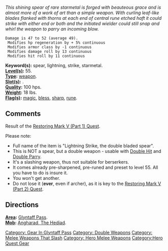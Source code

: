 *This shining spear of rare starmetal is forged with beauteous grace and
is almost more of a work of art than a simple weapon. With curling
leaf-like blades flanked with thorns at each end of central rune etched
haft it could strike with either end or both and the initiated wielder
could still snap and whirl the weapon to parry an incoming blow.*

`Damage is 47 to 52 (average 49).`  
` Modifies hp regeneration by + 5% continuous`  
` Modifies armor class by -1 continuous`  
` Modifies damage roll by 13 continuous`  
` Modifies hit roll by 11 continuous`

**Keyword(s):** spear, lightning, strike, starmetal.  
**[Level(s)](Object_Level.md "wikilink"):** 55.  
**[Type](:Category:_Object_Types.md "wikilink"):**
[weapon](:Category:_Melee_Weapons.md "wikilink").  
**[Slot(s)](Object_Slots.md "wikilink"):** <wielded>.  
**[Quality](Object_Quality.md "wikilink"):** 100 hps.  
**[Weight](Object_Weight.md "wikilink"):** 18 lbs.  
**[Flag(s)](:Category:_Object_Flags.md "wikilink"):**
[magic](Magic_Flag.md "wikilink"), [bless](Bless_Flag.md "wikilink"),
[sharp](Sharp_Flag.md "wikilink"), [rune](Rune_Flag.md "wikilink").  

## Comments

Result of the [Restoring Mark V (Part 1)
Quest](Restoring_Mark_V_(Part_1)_Quest "wikilink").

Please note:

-   Full name of the item is "Lightning Strike, the double bladed
    spear".
-   This is NOT a spear, but a double weapon - usable with [Double
    Hit](Double_Hit "wikilink") and [Double
    Parry](Double_Parry "wikilink").
-   It's a slashing weapon, thus not suitable for berserkers.
-   It comes already pre-sharpened, pre-runed and preset to level 55.
    All you have to do is insure it.
-   You won't get another.
-   Do not lose it (**ever**, even if archer), as it is key to the
    [Restoring Mark V (Part 2)
    Quest](Restoring_Mark_V_(Part_2)_Quest "wikilink").

## Directions

**[Area](:Category:_Areas.md "wikilink"):** [ Glyntaff
Pass](:Category:_Glyntaff_Pass.md "wikilink").  
**[Mob](:Category:_Mobs.md "wikilink"):** [Angharad, The
Hediad](Angharad,_The_Hediad "wikilink").  

[Category: Gear In Glyntaff
Pass](Category:_Gear_In_Glyntaff_Pass "wikilink") [Category: Double
Weapons](Category:_Double_Weapons "wikilink") [Category: Melee Weapons
That Slash](Category:_Melee_Weapons_That_Slash "wikilink") [Category:
Hero Melee Weapons](Category:_Hero_Melee_Weapons "wikilink")
[Category:Hero Quest Gear](Category:Hero_Quest_Gear "wikilink")
